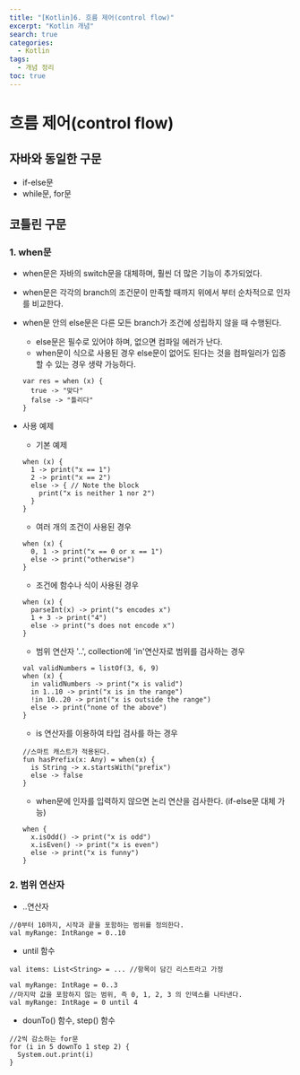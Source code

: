 ```yaml
---
title: "[Kotlin]6. 흐름 제어(control flow)"
excerpt: "Kotlin 개념"
search: true
categories:
  - Kotlin
tags:
  - 개념 정리
toc: true
---
```


# 흐름 제어(control flow)

## 자바와 동일한 구문
- if-else문
- while문, for문

## 코틀린 구문
### 1. when문
- when문은 자바의 switch문을 대체하며, 훨씬 더 많은 기능이 추가되었다.
- when문은 각각의 branch의 조건문이 만족할 때까지 위에서 부터 순차적으로 인자를 비교한다.
- when문 안의 else문은 다른 모든 branch가 조건에 성립하지 않을 때 수행된다.
  - else문은 필수로 있어야 하며, 없으면 컴파일 에러가 난다.
  - when문이 식으로 사용된 경우 else문이 없어도 된다는 것을 컴파일러가 입증할 수 있는 경우 생략 가능하다.

  ```
  var res = when (x) {
    true -> "맞다"
    false -> "틀리다"
  }
  ```

- 사용 예제
  - 기본 예제

  ```
  when (x) {
    1 -> print("x == 1")
    2 -> print("x == 2")
    else -> { // Note the block
      print("x is neither 1 nor 2")
    }
  }
  ```

  - 여러 개의 조건이 사용된 경우

  ```
  when (x) {
    0, 1 -> print("x == 0 or x == 1")
    else -> print("otherwise")
  }
  ```

  - 조건에 함수나 식이 사용된 경우

  ```
  when (x) {
    parseInt(x) -> print("s encodes x")
    1 + 3 -> print("4")
    else -> print("s does not encode x")
  }
  ```

  - 범위 연산자 '..', collection에 'in'연산자로 범위를 검사하는 경우

  ```
  val validNumbers = listOf(3, 6, 9)
  when (x) {
    in validNumbers -> print("x is valid")
    in 1..10 -> print("x is in the range")
    !in 10..20 -> print("x is outside the range")
    else -> print("none of the above")
  }
  ```

  - is 연산자를 이용하여 타입 검사를 하는 경우

  ```
  //스마트 캐스트가 적용된다.
  fun hasPrefix(x: Any) = when(x) {
    is String -> x.startsWith("prefix")
    else -> false
  }
  ```

  - when문에 인자를 입력하지 않으면 논리 연산을 검사한다. (if-else문 대체 가능)

  ```
  when {
    x.isOdd() -> print("x is odd")
    x.isEven() -> print("x is even")
    else -> print("x is funny")
  }
  ```

### 2. 범위 연산자
- ..연산자

```
//0부터 10까지, 시작과 끝을 포함하는 범위를 정의한다.
val myRange: IntRange = 0..10
```

- until 함수

```
val items: List<String> = ... //항목이 담긴 리스트라고 가정

val myRange: IntRage = 0..3
//마지막 값을 포함하지 않는 범위, 즉 0, 1, 2, 3 의 인덱스를 나타낸다.
val myRange: IntRage = 0 until 4
```

- dounTo() 함수, step() 함수

```
//2씩 감소하는 for문
for (i in 5 downTo 1 step 2) {
  System.out.print(i)
}
```

